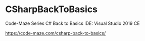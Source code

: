 # CSharpBackToBasics
Code-Maze Series C# Back to Basics
IDE: Visual Studio 2019 CE

https://code-maze.com/csharp-back-to-basics/

